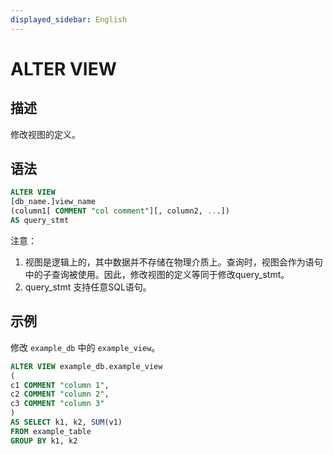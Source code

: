 ```yaml
---
displayed_sidebar: English
---
```


# ALTER VIEW

## 描述

修改视图的定义。

## 语法

```sql
ALTER VIEW
[db_name.]view_name
(column1[ COMMENT "col comment"][, column2, ...])
AS query_stmt
```

注意：

1. 视图是逻辑上的，其中数据并不存储在物理介质上。查询时，视图会作为语句中的子查询被使用。因此，修改视图的定义等同于修改query_stmt。
2. query_stmt 支持任意SQL语句。

## 示例

修改 `example_db` 中的 `example_view`。

```sql
ALTER VIEW example_db.example_view
(
c1 COMMENT "column 1",
c2 COMMENT "column 2",
c3 COMMENT "column 3"
)
AS SELECT k1, k2, SUM(v1) 
FROM example_table
GROUP BY k1, k2
```